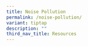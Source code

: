 ```yaml
---
title: Noise Pollution
permalink: /noise-pollution/
variant: tiptap
description: ""
third_nav_title: Resources
---
```

